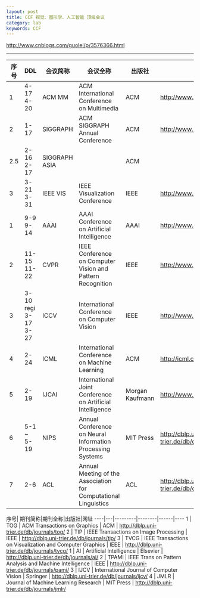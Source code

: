 ```yaml
---
layout: post
title: CCF 视觉、图形学、人工智能 顶级会议 
category: lab
keywords: CCF
---
```


http://www.cnblogs.com/guolei/p/3576366.html

---
序号|DDL| 会议简称|会议全称|出版社|网址 |
----|---|---------|--------|------|---- |
1 |4-17 4-20| ACM MM | ACM International Conference on Multimedia | ACM | http://www.acmmm12.org/
2 |1-17| SIGGRAPH | ACM SIGGRAPH Annual Conference | ACM | http://www.siggraph.org/
2.5 |2-16 2-17| SIGGRAPH ASIA | | ACM | 
3 |3-21 3-31| IEEE VIS | IEEE Visualization Conference | IEEE | http://www.ieeevis.org/
1 |9-9 9-14| AAAI | AAAI Conference on Artificial Intelligence | AAAI | http://www.aaai.org
2 |11-15 11-22| CVPR | IEEE Conference on Computer Vision and Pattern Recognition | IEEE | http://www.pamitc.org/cvpr13/
3 |3-10 regi 3-17 3-27| ICCV | International Conference on Computer Vision | IEEE | http://www.iccv2013.org/
4 |2-24| ICML | International Conference on Machine Learning | ACM | http://icml.cc/2013/
5 |2-19| IJCAI | International Joint Conference on Artificial Intelligence | Morgan Kaufmann | http://www.ijcai.org
6 |5-1 ~ 5-19| NIPS | Annual Conference on Neural Information Processing Systems | MIT Press | http://dblp.uni-trier.de/db/conf/nips/
7 |2-6| ACL | Annual Meeting of the Association for Computational Linguistics | ACL | http://dblp.uni-trier.de/db/conf/acl/

序号| 期刊简称|期刊全称|出版社|网址
----|---|---------|--------|------|----
1 | TOG | ACM Transactions on Graphics | ACM | http://dblp.uni-trier.de/db/journals/tog/
2 | TIP | IEEE Transactions on Image Processing | IEEE | http://dblp.uni-trier.de/db/journals/tip/
3 | TVCG | IEEE Transactions on Visualization and Computer Graphics | IEEE | http://dblp.uni-trier.de/db/journals/tvcg/
1 | AI | Artificial Intelligence | Elsevier | http://dblp.uni-trier.de/db/journals/ai/
2 | TPAMI | IEEE Trans on Pattern Analysis and Machine Intelligence | IEEE | http://dblp.uni-trier.de/db/journals/pami/
3 | IJCV | International Journal of Computer Vision | Springer | http://dblp.uni-trier.de/db/journals/ijcv/
4 | JMLR | Journal of Machine Learning Research | MIT Press | http://dblp.uni-trier.de/db/journals/jmlr/
